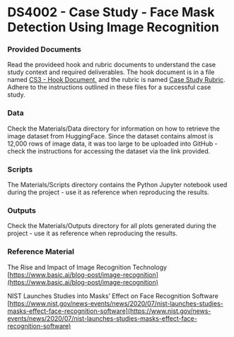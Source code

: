 # DS4002 - Case Study - Face Mask Detection Using Image Recognition

### Provided Documents

Read the provideed hook and rubric documents to understand the case study context and required deliverables. The hook document is in a file named [CS3 - Hook Document,](https://github.com/rithwikraman/DS4002_CS3/blob/main/CS3%20-%20Hook%20Document.pdf) and the rubric is named [Case Study Rubric](https://github.com/rithwikraman/DS4002_CS3/blob/main/Case%20Study%20Rubric.pdf). Adhere to the instructions outlined in these files for a successful case study. 

### Data

Check the Materials/Data directory for information on how to retrieve the image dataset from HuggingFace. Since the dataset contains almost is 12,000 rows of image data, it was too large to be uploaded into GitHub - check the instructions for accessing the dataset via the link provided. 

### Scripts

The Materials/Scripts directory contains the Python Jupyter notebook used during the project - use it as reference when reproducing the results. 

### Outputs

Check the Materials/Outputs directory for all plots generated during the project - use it as reference when reproducing the results. 

### Reference Material

The Rise and Impact of Image Recognition Technology
[https://www.basic.ai/blog-post/image-recognition](https://www.basic.ai/blog-post/image-recognition)

NIST Launches Studies into Masks’ Effect on Face Recognition Software
[https://www.nist.gov/news-events/news/2020/07/nist-launches-studies-masks-effect-face-recognition-software](https://www.nist.gov/news-events/news/2020/07/nist-launches-studies-masks-effect-face-recognition-software)
